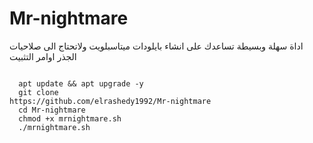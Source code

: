 # Mr-nightmare
اداة سهلة وبسيطة تساعدك على انشاء بايلودات ميتاسبلويت 
ولاتحتاج الى صلاحيات الجذر اوامر التثبيت
<pre>
<code>
  apt update && apt upgrade -y
  git clone 
https://github.com/elrashedy1992/Mr-nightmare
  cd Mr-nightmare
  chmod +x mrnightmare.sh
  ./mrnightmare.sh
  </code>
</pre>
